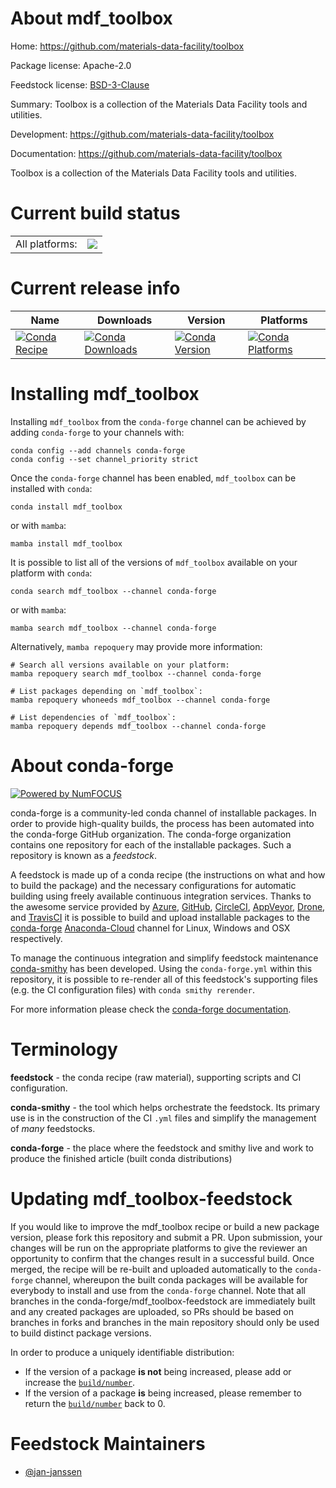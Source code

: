 About mdf_toolbox
=================

Home: https://github.com/materials-data-facility/toolbox

Package license: Apache-2.0

Feedstock license: [BSD-3-Clause](https://github.com/conda-forge/mdf_toolbox-feedstock/blob/main/LICENSE.txt)

Summary: Toolbox is a collection of the Materials Data Facility tools and utilities.

Development: https://github.com/materials-data-facility/toolbox

Documentation: https://github.com/materials-data-facility/toolbox

Toolbox is a collection of the Materials Data Facility tools and utilities.


Current build status
====================


<table><tr><td>All platforms:</td>
    <td>
      <a href="https://dev.azure.com/conda-forge/feedstock-builds/_build/latest?definitionId=8135&branchName=main">
        <img src="https://dev.azure.com/conda-forge/feedstock-builds/_apis/build/status/mdf_toolbox-feedstock?branchName=main">
      </a>
    </td>
  </tr>
</table>

Current release info
====================

| Name | Downloads | Version | Platforms |
| --- | --- | --- | --- |
| [![Conda Recipe](https://img.shields.io/badge/recipe-mdf_toolbox-green.svg)](https://anaconda.org/conda-forge/mdf_toolbox) | [![Conda Downloads](https://img.shields.io/conda/dn/conda-forge/mdf_toolbox.svg)](https://anaconda.org/conda-forge/mdf_toolbox) | [![Conda Version](https://img.shields.io/conda/vn/conda-forge/mdf_toolbox.svg)](https://anaconda.org/conda-forge/mdf_toolbox) | [![Conda Platforms](https://img.shields.io/conda/pn/conda-forge/mdf_toolbox.svg)](https://anaconda.org/conda-forge/mdf_toolbox) |

Installing mdf_toolbox
======================

Installing `mdf_toolbox` from the `conda-forge` channel can be achieved by adding `conda-forge` to your channels with:

```
conda config --add channels conda-forge
conda config --set channel_priority strict
```

Once the `conda-forge` channel has been enabled, `mdf_toolbox` can be installed with `conda`:

```
conda install mdf_toolbox
```

or with `mamba`:

```
mamba install mdf_toolbox
```

It is possible to list all of the versions of `mdf_toolbox` available on your platform with `conda`:

```
conda search mdf_toolbox --channel conda-forge
```

or with `mamba`:

```
mamba search mdf_toolbox --channel conda-forge
```

Alternatively, `mamba repoquery` may provide more information:

```
# Search all versions available on your platform:
mamba repoquery search mdf_toolbox --channel conda-forge

# List packages depending on `mdf_toolbox`:
mamba repoquery whoneeds mdf_toolbox --channel conda-forge

# List dependencies of `mdf_toolbox`:
mamba repoquery depends mdf_toolbox --channel conda-forge
```


About conda-forge
=================

[![Powered by
NumFOCUS](https://img.shields.io/badge/powered%20by-NumFOCUS-orange.svg?style=flat&colorA=E1523D&colorB=007D8A)](https://numfocus.org)

conda-forge is a community-led conda channel of installable packages.
In order to provide high-quality builds, the process has been automated into the
conda-forge GitHub organization. The conda-forge organization contains one repository
for each of the installable packages. Such a repository is known as a *feedstock*.

A feedstock is made up of a conda recipe (the instructions on what and how to build
the package) and the necessary configurations for automatic building using freely
available continuous integration services. Thanks to the awesome service provided by
[Azure](https://azure.microsoft.com/en-us/services/devops/), [GitHub](https://github.com/),
[CircleCI](https://circleci.com/), [AppVeyor](https://www.appveyor.com/),
[Drone](https://cloud.drone.io/welcome), and [TravisCI](https://travis-ci.com/)
it is possible to build and upload installable packages to the
[conda-forge](https://anaconda.org/conda-forge) [Anaconda-Cloud](https://anaconda.org/)
channel for Linux, Windows and OSX respectively.

To manage the continuous integration and simplify feedstock maintenance
[conda-smithy](https://github.com/conda-forge/conda-smithy) has been developed.
Using the ``conda-forge.yml`` within this repository, it is possible to re-render all of
this feedstock's supporting files (e.g. the CI configuration files) with ``conda smithy rerender``.

For more information please check the [conda-forge documentation](https://conda-forge.org/docs/).

Terminology
===========

**feedstock** - the conda recipe (raw material), supporting scripts and CI configuration.

**conda-smithy** - the tool which helps orchestrate the feedstock.
                   Its primary use is in the construction of the CI ``.yml`` files
                   and simplify the management of *many* feedstocks.

**conda-forge** - the place where the feedstock and smithy live and work to
                  produce the finished article (built conda distributions)


Updating mdf_toolbox-feedstock
==============================

If you would like to improve the mdf_toolbox recipe or build a new
package version, please fork this repository and submit a PR. Upon submission,
your changes will be run on the appropriate platforms to give the reviewer an
opportunity to confirm that the changes result in a successful build. Once
merged, the recipe will be re-built and uploaded automatically to the
`conda-forge` channel, whereupon the built conda packages will be available for
everybody to install and use from the `conda-forge` channel.
Note that all branches in the conda-forge/mdf_toolbox-feedstock are
immediately built and any created packages are uploaded, so PRs should be based
on branches in forks and branches in the main repository should only be used to
build distinct package versions.

In order to produce a uniquely identifiable distribution:
 * If the version of a package **is not** being increased, please add or increase
   the [``build/number``](https://docs.conda.io/projects/conda-build/en/latest/resources/define-metadata.html#build-number-and-string).
 * If the version of a package **is** being increased, please remember to return
   the [``build/number``](https://docs.conda.io/projects/conda-build/en/latest/resources/define-metadata.html#build-number-and-string)
   back to 0.

Feedstock Maintainers
=====================

* [@jan-janssen](https://github.com/jan-janssen/)

